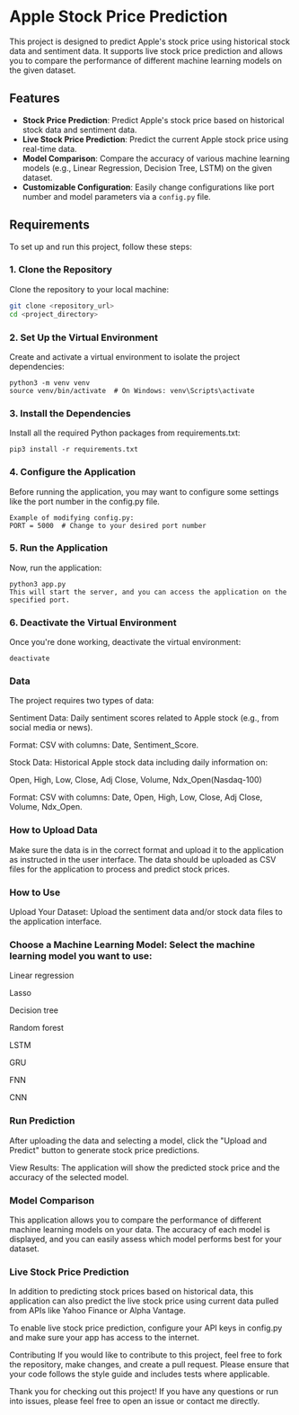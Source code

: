 # Apple Stock Price Prediction

This project is designed to predict Apple's stock price using historical stock data and sentiment data. It supports live stock price prediction and allows you to compare the performance of different machine learning models on the given dataset.

## Features

- **Stock Price Prediction**: Predict Apple's stock price based on historical stock data and sentiment data.
- **Live Stock Price Prediction**: Predict the current Apple stock price using real-time data.
- **Model Comparison**: Compare the accuracy of various machine learning models (e.g., Linear Regression, Decision Tree, LSTM) on the given dataset.
- **Customizable Configuration**: Easily change configurations like port number and model parameters via a `config.py` file.

## Requirements

To set up and run this project, follow these steps:

### 1. Clone the Repository

Clone the repository to your local machine:

```bash
git clone <repository_url>
cd <project_directory>
```

### 2. Set Up the Virtual Environment

Create and activate a virtual environment to isolate the project dependencies:

```
python3 -m venv venv
source venv/bin/activate  # On Windows: venv\Scripts\activate
```

### 3. Install the Dependencies

Install all the required Python packages from requirements.txt:

```
pip3 install -r requirements.txt
```

### 4. Configure the Application

Before running the application, you may want to configure some settings like the port number in the config.py file.

```
Example of modifying config.py:
PORT = 5000  # Change to your desired port number
```

### 5. Run the Application

Now, run the application:

```
python3 app.py
This will start the server, and you can access the application on the specified port.
```

### 6. Deactivate the Virtual Environment

Once you're done working, deactivate the virtual environment:

```
deactivate
```

### Data

The project requires two types of data:

Sentiment Data: Daily sentiment scores related to Apple stock (e.g., from social media or news).

Format: CSV with columns: Date, Sentiment_Score.

Stock Data: Historical Apple stock data including daily information on:

Open, High, Low, Close, Adj Close, Volume, Ndx_Open(Nasdaq-100)

Format: CSV with columns: Date, Open, High, Low, Close, Adj Close, Volume, Ndx_Open.

### How to Upload Data

Make sure the data is in the correct format and upload it to the application as instructed in the user interface. The data should be uploaded as CSV files for the application to process and predict stock prices.

### How to Use

Upload Your Dataset: Upload the sentiment data and/or stock data files to the application interface.

### Choose a Machine Learning Model: Select the machine learning model you want to use:

Linear regression

Lasso

Decision tree

Random forest

LSTM

GRU

FNN

CNN

### Run Prediction

After uploading the data and selecting a model, click the "Upload and Predict" button to generate stock price predictions.

View Results: The application will show the predicted stock price and the accuracy of the selected model.

### Model Comparison

This application allows you to compare the performance of different machine learning models on your data. The accuracy of each model is displayed, and you can easily assess which model performs best for your dataset.

### Live Stock Price Prediction

In addition to predicting stock prices based on historical data, this application can also predict the live stock price using current data pulled from APIs like Yahoo Finance or Alpha Vantage.

To enable live stock price prediction, configure your API keys in config.py and make sure your app has access to the internet.

Contributing
If you would like to contribute to this project, feel free to fork the repository, make changes, and create a pull request. Please ensure that your code follows the style guide and includes tests where applicable.

Thank you for checking out this project! If you have any questions or run into issues, please feel free to open an issue or contact me directly.
